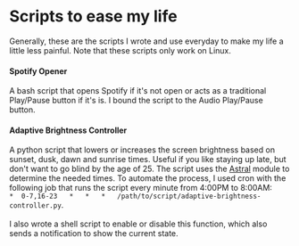 # Scripts to ease my life
Generally, these are the scripts I wrote and use everyday to make my life a little less painful. Note that these scripts only work on Linux.

#### Spotify Opener
A bash script that opens Spotify if it's not open or acts as a traditional Play/Pause button if it's is.
I bound the script to the Audio Play/Pause button.

#### Adaptive Brightness Controller
A python script that lowers or increases the screen brightness based on sunset, dusk, dawn and sunrise times. Useful if you like staying up late, but don't want to go blind by the age of 25. The script uses the [Astral](https://astral.readthedocs.io/en/latest/) module to determine the needed times. To automate the process, I used cron with the following job that runs the script every minute from 4:00PM to 8:00AM:<br> `*	 0-7,16-23	 *	 *	 *	 /path/to/script/adaptive-brightness-controller.py`.<br>
<br>I also wrote a shell script to enable or disable this function, which also sends a notification to show the current state.
